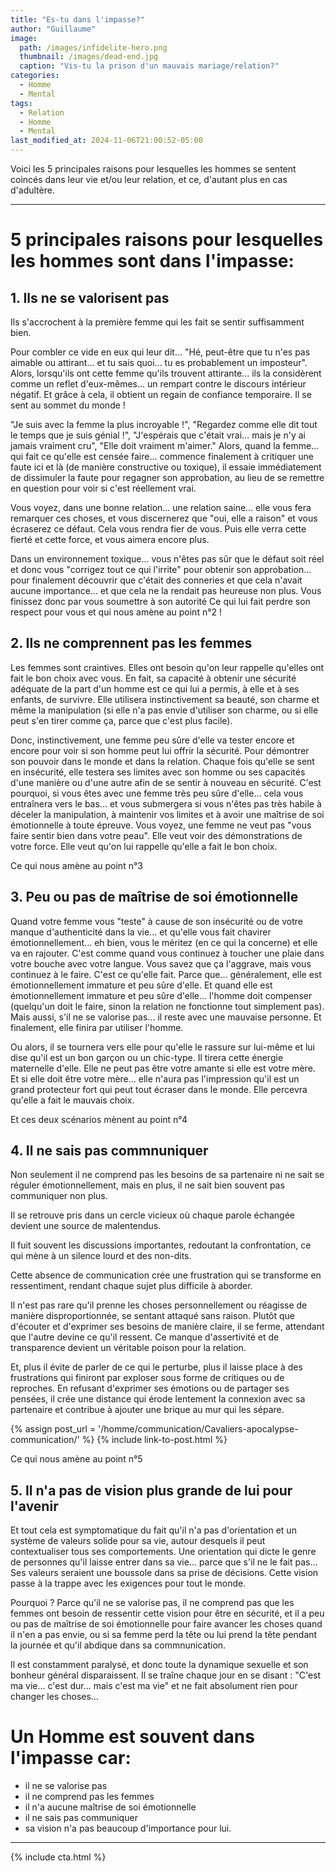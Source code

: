```yaml
---
title: "Es-tu dans l'impasse?"
author: "Guillaume"
image: 
  path: /images/infidelite-hero.png
  thumbnail: /images/dead-end.jpg
  caption: "Vis-tu la prison d'un mauvais mariage/relation?"
categories:
  - Homme
  - Mental
tags:
  - Relation
  - Homme
  - Mental
last_modified_at: 2024-11-06T21:00:52-05:00
---
```


Voici les 5 principales raisons pour lesquelles les hommes se sentent coincés dans leur vie et/ou leur relation, et ce, d'autant plus en cas d'adultère.

****************************************
# 5 principales raisons pour lesquelles les hommes sont dans l'impasse:

## 1. Ils ne se valorisent pas

Ils s'accrochent à la première femme qui les fait se sentir suffisamment bien.

Pour combler ce vide en eux qui leur dit... "Hé, peut-être que tu n'es pas aimable ou attirant... et tu sais quoi... tu es probablement un imposteur".
Alors, lorsqu'ils ont cette femme qu'ils trouvent attirante... ils la considèrent comme un reflet d'eux-mêmes... un rempart contre le discours intérieur négatif. Et grâce à cela, il obtient un regain de confiance temporaire. Il se sent au sommet du monde !

"Je suis avec la femme la plus incroyable !", "Regardez comme elle dit tout le temps que je suis génial !", "J'espérais que c'était vrai... mais je n'y ai jamais vraiment cru", "Elle doit vraiment m'aimer."
Alors, quand la femme... qui fait ce qu'elle est censée faire... commence finalement à critiquer une faute ici et là (de manière constructive ou toxique), il essaie immédiatement de dissimuler la faute pour regagner son approbation, au lieu de se remettre en question pour voir si c'est réellement vrai.

Vous voyez, dans une bonne relation... une relation saine... elle vous fera remarquer ces choses, et vous discernerez que "oui, elle a raison" et vous écraserez ce défaut. Cela vous rendra fier de vous. Puis elle verra cette fierté et cette force, et vous aimera encore plus.

Dans un environnement toxique... vous n'êtes pas sûr que le défaut soit réel et donc vous "corrigez tout ce qui l'irrite" pour obtenir son approbation... pour finalement découvrir que c'était des conneries et que cela n'avait aucune importance... et que cela ne la rendait pas heureuse non plus. Vous finissez donc par vous soumettre à son autorité
Ce qui lui fait perdre son respect pour vous et qui nous amène au point n°2 !

## 2. Ils ne comprennent pas les femmes

Les femmes sont craintives. Elles ont besoin qu'on leur rappelle qu'elles ont fait le bon choix avec vous. En fait, sa capacité à obtenir une sécurité adéquate de la part d'un homme est ce qui lui a permis, à elle et à ses enfants, de survivre. Elle utilisera instinctivement sa beauté, son charme et même la manipulation (si elle n'a pas envie d'utiliser son charme, ou si elle peut s'en tirer comme ça, parce que c'est plus facile).

Donc, instinctivement, une femme peu sûre d'elle va tester encore et encore pour voir si son homme peut lui offrir la sécurité. Pour démontrer son pouvoir dans le monde et dans la relation.
Chaque fois qu'elle se sent en insécurité, elle testera ses limites avec son homme ou ses capacités d'une manière ou d'une autre afin de se sentir à nouveau en sécurité. C'est pourquoi, si vous êtes avec une femme très peu sûre d'elle... cela vous entraînera vers le bas... et vous submergera si vous n'êtes pas très habile à déceler la manipulation, à maintenir vos limites et à avoir une maîtrise de soi émotionnelle à toute épreuve.
Vous voyez, une femme ne veut pas "vous faire sentir bien dans votre peau". Elle veut voir des démonstrations de votre force. Elle veut qu'on lui rappelle qu'elle a fait le bon choix.

Ce qui nous amène au point n°3

## 3. Peu ou pas de maîtrise de soi émotionnelle

Quand votre femme vous "teste" à cause de son insécurité ou de votre manque d'authenticité dans la vie... et qu'elle vous fait chavirer émotionnellement... eh bien, vous le méritez (en ce qui la concerne) et elle va en rajouter. C'est comme quand vous continuez à toucher une plaie dans votre bouche avec votre langue. Vous savez que ça l'aggrave, mais vous continuez à le faire. C'est ce qu'elle fait. Parce que... généralement, elle est émotionnellement immature et peu sûre d'elle.
Et quand elle est émotionnellement immature et peu sûre d'elle... l'homme doit compenser (quelqu'un doit le faire, sinon la relation ne fonctionne tout simplement pas). Mais aussi, s'il ne se valorise pas... il reste avec une mauvaise personne. Et finalement, elle finira par utiliser l'homme.

Ou alors, il se tournera vers elle pour qu'elle le rassure sur lui-même et lui dise qu'il est un bon garçon ou un chic-type. Il tirera cette énergie maternelle d'elle. Elle ne peut pas être votre amante si elle est votre mère. Et si elle doit être votre mère... elle n'aura pas l'impression qu'il est un grand protecteur fort qui peut tout écraser dans le monde. Elle percevra qu'elle a fait le mauvais choix.

Et ces deux scénarios mènent au point n°4

## 4. Il ne sais pas commnuniquer
Non seulement il ne comprend pas les besoins de sa partenaire ni ne sait se réguler émotionnellement, mais en plus, il ne sait bien souvent pas communiquer non plus.

Il se retrouve pris dans un cercle vicieux où chaque parole échangée devient une source de malentendus.

Il fuit souvent les discussions importantes, redoutant la confrontation, ce qui mène à un silence lourd et des non-dits.

Cette absence de communication crée une frustration qui se transforme en ressentiment, rendant chaque sujet plus difficile à aborder.

Il n'est pas rare qu'il prenne les choses personnellement ou réagisse de manière disproportionnée, se sentant attaqué sans raison. Plutôt que d'écouter et d'exprimer ses besoins de manière claire, il se ferme, attendant que l'autre devine ce qu'il ressent. Ce manque d'assertivité et de transparence devient un véritable poison pour la relation.

Et, plus il évite de parler de ce qui le perturbe, plus il laisse place à des frustrations qui finiront par exploser sous forme de critiques ou de reproches. En refusant d'exprimer ses émotions ou de partager ses pensées, il crée une distance qui érode lentement la connexion avec sa partenaire et contribue à ajouter une brique au mur qui les sépare.

{% assign post_url = '/homme/communication/Cavaliers-apocalypse-communication/' %}
{% include link-to-post.html %}

Ce qui nous amène au point n°5

## 5. Il n'a pas de vision plus grande de lui pour l'avenir

Et tout cela est symptomatique du fait qu'il n'a pas d'orientation et un système de valeurs solide pour sa vie, autour desquels il peut contextualiser tous ses comportements. Une orientation qui dicte le genre de personnes qu'il laisse entrer dans sa vie... parce que s'il ne le fait pas... Ses valeurs seraient une boussole dans sa prise de décisions.
Cette vision passe à la trappe avec les exigences pour tout le monde.

Pourquoi ? Parce qu'il ne se valorise pas, il ne comprend pas que les femmes ont besoin de ressentir cette vision pour être en sécurité, et il a peu ou pas de maîtrise de soi émotionnelle pour faire avancer les choses quand il n'en a pas envie, ou si sa femme perd la tête ou lui prend la tête pendant la journée et qu'il abdique dans sa commnunication.

Il est constamment paralysé, et donc toute la dynamique sexuelle et son bonheur général disparaissent. Il se traîne chaque jour en se disant : "C'est ma vie... c'est dur... mais c'est ma vie" et ne fait absolument rien pour changer les choses...



# Un Homme est souvent dans l'impasse car:
* il ne se valorise pas
* il ne comprend pas les femmes
* il n'a aucune maîtrise de soi émotionnelle
* il ne sais pas communiquer 
* sa vision n'a pas beaucoup d'importance pour lui. 

*******************************
{% include cta.html %}